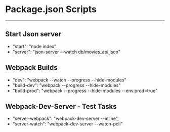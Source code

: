 # Package.json Scripts
----

## Start Json server
- "start": "node index"
- "server": "json-server --watch db/movies_api.json"

## Webpack Builds
- "dev": "webpack --watch --progress --hide-modules"
- "build-dev": "webpack --progress --hide-modules"
- "build-prod": "webpack --progress --hide-modules --env.prod=true"

## Webpack-Dev-Server - Test Tasks
- "server-webpack": "webpack-dev-server --inline",
- "server-watch": "webpack-dev-server --watch-poll"
